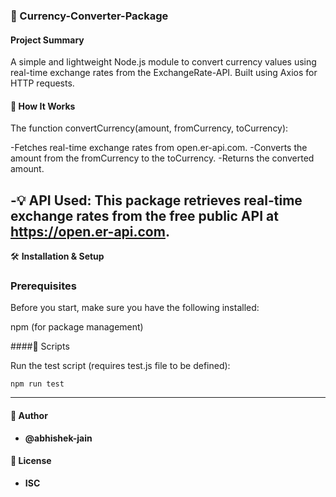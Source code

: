 ### 💱 Currency-Converter-Package

#### Project Summary
A simple and lightweight Node.js module to convert currency values using real-time exchange rates from the ExchangeRate-API.
Built using Axios for HTTP requests.

#### 🧠 How It Works

The function convertCurrency(amount, fromCurrency, toCurrency):

-Fetches real-time exchange rates from open.er-api.com.
-Converts the amount from the fromCurrency to the toCurrency.
-Returns the converted amount.

-💡 API Used: This package retrieves real-time exchange rates from the free public API at https://open.er-api.com.
---

🛠️ **Installation & Setup**

### Prerequisites

Before you start, make sure you have the following installed:

npm (for package management)

####📂 Scripts

Run the test script (requires test.js file to be defined):

```shell
npm run test
```

---

#### 👤 Author 
- **@abhishek-jain**

#### 📝 License
- **ISC**











